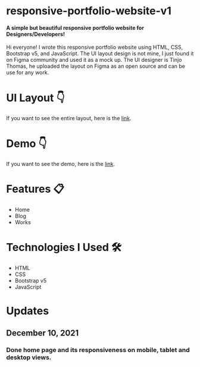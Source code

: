 # responsive-portfolio-website-v1

#### A simple but beautiful responsive portfolio website for Designers/Developers!

Hi everyone! I wrote this responsive portfolio website using HTML, CSS, Bootstrap v5, and JavaScript. The UI layout design is not mine, I just found it on Figma community and used it as a mock up. The UI designer is Tinjo Thomas, he uploaded the layout on Figma as an open source and can be use for any work.

# UI Layout 👇
If you want to see the entire layout, here is the
<a href="https://www.figma.com/community/file/882879599442878081"> link</a>.

# Demo 👇
If you want to see the demo, here is the
<a href="https://jettedmys.github.io/responsive-portfolio-website-v1"> link</a>.

# Features 📋

- Home
- Blog
- Works

# Technologies I Used 🛠️

- HTML
- CSS
- Bootstrap v5
- JavaScript

# Updates

## December 10, 2021
### Done home page and its responsiveness on mobile, tablet and desktop views.
